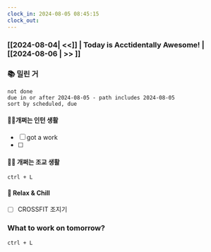 ```yaml
---
clock_in: 2024-08-05 08:45:15
clock_out: 
---
```

### [[2024-08-04| <<]] | **Today is Acctidentally Awesome!** | [[2024-08-06 | >> ]]

### 📚 밀린 거
```tasks
not done 
due in or after 2024-08-05 - path includes 2024-08-05 
sort by scheduled, due
```

#### 🤦‍♂️개쩌는 인턴 생활
- [ ] got a work
- [ ] 
#### 👨‍🏫 개쩌는 조교 생활
`ctrl + L`

#### 🍻 Relax & Chill 
- [ ] CROSSFIT 조지기

### What to work on tomorrow?
`ctrl + L`

